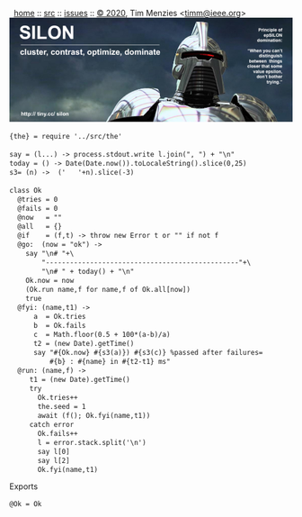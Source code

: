 <a name=top>&nbsp;<p></a>       
&nbsp;&nbsp;[home](http://tiny.cc/silon#top) ::
[src](https://github.com/timm/silon/raw/master/src) ::
[issues](http://tiny.cc/silon) ::
<a href="https://github.com/timm/silon/raw/master/raw/master/LICENSE.md">&copy; 2020</a>, Tim Menzies <<a href="mailto:timm@ieee.org">timm&commat;ieee.org</a>>
<br> [<img width=900 src="https://github.com/timm/silon/raw/master/etc/img/banner.jpg">](http://tiny.cc/silon)<br>


    {the} = require '../src/the'

    say = (l...) -> process.stdout.write l.join(", ") + "\n"
    today = () -> Date(Date.now()).toLocaleString().slice(0,25)
    s3= (n) ->  ('   '+n).slice(-3)

    class Ok
      @tries = 0
      @fails = 0
      @now   = ""
      @all   = {}
      @if    = (f,t) -> throw new Error t or "" if not f
      @go:  (now = "ok") ->
        say "\n# "+\
            "------------------------------------------------"+\
            "\n# " + today() + "\n"
        Ok.now = now
        (Ok.run name,f for name,f of Ok.all[now])
        true
      @fyi: (name,t1) ->
          a  = Ok.tries
          b  = Ok.fails
          c  = Math.floor(0.5 + 100*(a-b)/a)
          t2 = (new Date).getTime()
          say "#{Ok.now} #{s3(a)}) #{s3(c)} %passed after failures= 
              #{b} : #{name} in #{t2-t1} ms"
      @run: (name,f) ->
         t1 = (new Date).getTime()
         try
           Ok.tries++
           the.seed = 1
           await (f(); Ok.fyi(name,t1))
         catch error
           Ok.fails++
           l = error.stack.split('\n')
           say l[0]
           say l[2]
           Ok.fyi(name,t1)

Exports

    @Ok = Ok
